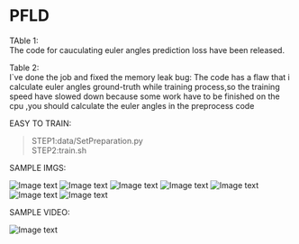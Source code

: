 # PFLD
TAble 1:  
  The code for cauculating euler angles prediction loss have been released.

Table 2:     
  I`ve done the job and fixed the memory leak bug:
  The code has a flaw that i calculate euler angles ground-truth while training process,so the training speed have slowed down because  some work have to be finished on the cpu ,you should calculate the euler angles in the preprocess code  
    
EASY TO TRAIN:
>STEP1:data/SetPreparation.py  
>STEP2:train.sh
  
  
SAMPLE IMGS:  

 ![Image text](https://github.com/guoqiangqi/PFLD/blob/master/data/sample_imgs/10.jpg)
 ![Image text](https://github.com/guoqiangqi/PFLD/blob/master/data/sample_imgs/121.jpg)
 ![Image text](https://github.com/guoqiangqi/PFLD/blob/master/data/sample_imgs/17.jpg)
 ![Image text](https://github.com/guoqiangqi/PFLD/blob/master/data/sample_imgs/19.jpg)
 ![Image text](https://github.com/guoqiangqi/PFLD/blob/master/data/sample_imgs/21.jpg)
 ![Image text](https://github.com/guoqiangqi/PFLD/blob/master/data/sample_imgs/52.jpg)
 ![Image text](https://github.com/guoqiangqi/PFLD/blob/master/data/sample_imgs/7.jpg)
        
 SAMPLE VIDEO:  

 ![Image text](data/sample_imgs/ucgif_20190809185908.gif)
